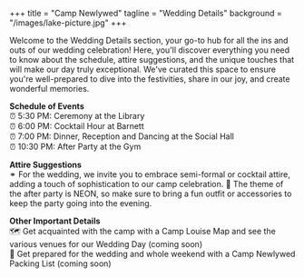 +++
title = "Camp Newlywed"
tagline = "Wedding Details" 
background = "/images/lake-picture.jpg" 
+++

Welcome to the Wedding Details section, your go-to hub for all the ins and outs of our wedding celebration! Here, you'll discover everything you need to know about the schedule, attire suggestions, and the unique touches that will make our day truly exceptional. We've curated this space to ensure you're well-prepared to dive into the festivities, share in our joy, and create wonderful memories.  

**Schedule of Events**  
&#9200; 5:30 PM: Ceremony at the Library  
&#9200; 6:00 PM: Cocktail Hour at Barnett  
&#9200; 7:00 PM: Dinner, Reception and Dancing at the Social Hall  
&#9200; 10:30 PM: After Party at the Gym  

**Attire Suggestions**  
&#9901; For the wedding, we invite you to embrace semi-formal or cocktail attire, adding a touch of sophistication to our camp celebration.
&#127881; The theme of the after party is NEON, so make sure to bring a fun outfit or accessories to keep the party going into the evening.

**Other Important Details**  
&#128506; Get acquainted with the camp with a Camp Louise Map and see the various venues for our Wedding Day (coming soon)  
&#128169; Get prepared for the wedding and whole weekend with a Camp Newlywed Packing List (coming soon)

